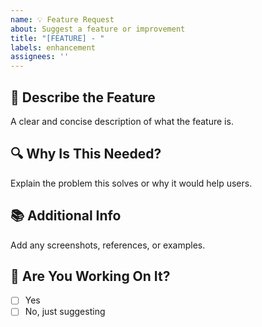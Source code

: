 ```yaml
---
name: 💡 Feature Request
about: Suggest a feature or improvement
title: "[FEATURE] - "
labels: enhancement
assignees: ''
---
```


## 🚀 Describe the Feature
A clear and concise description of what the feature is.

## 🔍 Why Is This Needed?
Explain the problem this solves or why it would help users.

## 📚 Additional Info
Add any screenshots, references, or examples.

## 🙋 Are You Working On It?
- [ ] Yes
- [ ] No, just suggesting
